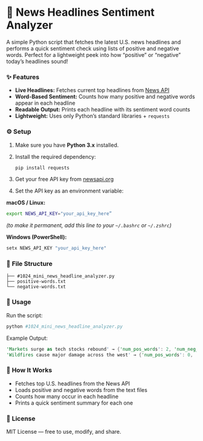 # 📰 News Headlines Sentiment Analyzer

A simple Python script that fetches the latest U.S. news headlines and performs a quick sentiment check using lists of positive and negative words. Perfect for a lightweight peek into how “positive” or “negative” today’s headlines sound!

### ✨ **Features**

- **Live Headlines:** Fetches current top headlines from [News API](https://newsapi.org/)
- **Word-Based Sentiment:** Counts how many positive and negative words appear in each headline
- **Readable Output:** Prints each headline with its sentiment word counts
- **Lightweight:** Uses only Python’s standard libraries + `requests`

### ⚙️ **Setup**

1. Make sure you have **Python 3.x** installed.
2. Install the required dependency:
    
    ```bash
    pip install requests
    ```
    
3. Get your free API key from [newsapi.org](http://newsapi.org/)
4. Set the API key as an environment variable:

**macOS / Linux:**

```bash
export NEWS_API_KEY="your_api_key_here”
```

*(to make it permanent, add this line to your `~/.bashrc` or `~/.zshrc`)*

**Windows (PowerShell):**

```powershell
setx NEWS_API_KEY "your_api_key_here"
```

### 📂 **File Structure**

```
├── #1024_mini_news_headline_analyzer.py
├── positive-words.txt
└── negative-words.txt
```

### 🚀 **Usage**

Run the script:

```bash
python #1024_mini_news_headline_analyzer.py
```

Example Output:

```rust
'Markets surge as tech stocks rebound' → {'num_pos_words': 2, 'num_neg_words': 0}
'Wildfires cause major damage across the west' → {'num_pos_words': 0, 'num_neg_words': 1}
```

### 🧠 **How It Works**

- Fetches top U.S. headlines from the News API
- Loads positive and negative words from the text files
- Counts how many occur in each headline
- Prints a quick sentiment summary for each one

### 🪪 **License**

MIT License — free to use, modify, and share.